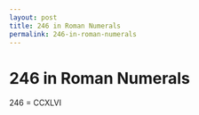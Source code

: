 ```yaml
---
layout: post
title: 246 in Roman Numerals
permalink: 246-in-roman-numerals
---
```


# 246 in Roman Numerals

246 = CCXLVI
